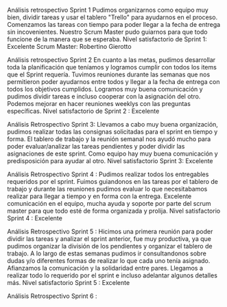 Análisis retrospectivo Sprint 1
Pudimos organizarnos como equipo muy bien, dividir tareas y usar el tablero "Trello" para ayudarnos en el proceso. Comenzamos las tareas con tiempo para poder llegar a la fecha de entrega sin incovenientes. Nuestro Scrum Master pudo guiarnos para que todo funcione de la manera que se esperaba. 
Nivel satisfactorio de Sprint 1: Excelente
Scrum Master: Robertino Gierotto 

Análisis retrospectivo Sprint 2
En cuanto a las metas, pudimos desarrollar toda la planificación que teníamos y logramos cumplir con todos los items que el Sprint requería. Tuvimos reuniones durante las semanas que nos permitieron poder ayudarnos entre todos y llegar a la fecha de entrega con todos los objetivos cumplidos. Logramos muy buena comunicación y pudimos dividir tareas e incluso cooperar con la asignación del otro. Podemos mejorar en hacer reuniones weeklys con las preguntas específicas. 
Nivel  satisfactorio de Sprint 2 : Excelente

Análisis Retrospectivo Sprint 3: 
Llevamos a cabo muy buena organización, pudimos realizar todas las consignas solicitadas para el sprint en tiempo y forma. El tablero de trabajo y la reunión semanal nos ayudó mucho para poder evaluar/analizar las tareas pendientes y poder dividir las asignaciones de este sprint. Como equipo hay muy buena comunicación y predisposición para ayudar al otro. 
Nivel satisfactorio Sprint 3: Excelente

Análisis Retrospectivo Sprint 4 : Pudimos realizar todos los entregables requeridos por el sprint. Fuimos guiandonos en las tareas por el tablero de trabajo  y durante las reuniones pudimos evaluar lo que necesitabamos realizar para llegar a tiempo y en forma con la entrega. Excelente comunicación en el equipo, mucha ayuda y soporte por parte del scrum master para que todo esté de forma organizada y prolija. 
Nivel satisfactorio Sprint 4 : Excelente 

Análisis Retrospectivo Sprint 5 : Hicimos una primera reunión para poder dividir las tareas y analizar el sprint anterior, fue muy productiva, ya que pudimos organizar la división de los pendientes y organizar el tablero de trabajo. A lo largo de estas semanas pudimos ir consultandonos sobre dudas y/o diferentes formas de realizar lo que cada uno tenía asignado. Afianzamos  la comunicación y la solidaridad entre pares. Llegamos a realizar todo lo requerido por el sprint e incluso adelantar algunos detalles más. 
Nivel satisfactorio Sprint 5 : Excelente 

Análisis Retrospectivo Sprint 6 : 